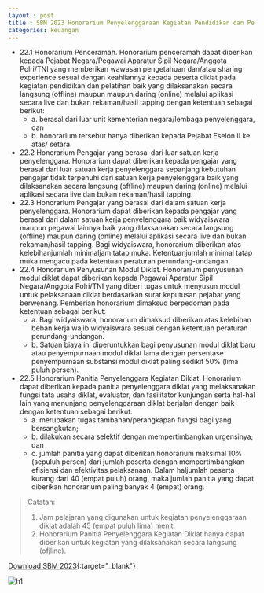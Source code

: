 ```yaml
---
layout : post
title : SBM 2023 Honorarium Penyelenggaraan Kegiatan Pendidikan dan Pelatihan (Diklat)
categories: keuangan
---
```


- 22.1 Honorarium Penceramah. Honorarium penceramah dapat diberikan kepada Pejabat Negara/Pegawai Aparatur Sipil Negara/Anggota Polri/TNI yang memberikan wawasan pengetahuan dan/atau sharing experience sesuai dengan keahliannya kepada peserta diklat pada kegiatan pendidikan dan pelatihan baik yang dilaksanakan secara langsung (offline) maupun maupun daring (online) melalui aplikasi secara live dan bukan rekaman/hasil tapping dengan ketentuan sebagai berikut:
   - a. berasal dari luar unit kementerian negara/lembaga penyelenggara, dan
   - b. honorarium tersebut hanya diberikan kepada Pejabat Eselon II ke atas/ setara.
- 22.2 Honorarium Pengajar yang berasal dari luar satuan kerja penyelenggara. Honorarium dapat diberikan kepada pengajar yang berasal dari luar satuan kerja penyelenggara sepanjang kebutuhan pengajar tidak terpenuhi dari satuan kerja penyelenggara baik yang dilaksanakan secara langsung (offline) maupun daring (online) melalui aplikasi secara live dan bukan rekaman/hasil tapping.
- 22.3 Honorarium Pengajar yang berasal dari dalam satuan kerja penyelenggara. Honorarium dapat diberikan kepada pengajar yang berasal dari dalam satuan kerja penyelenggara baik widyaiswara maupun pegawai lainnya baik yang dilaksanakan secara langsung (offline) maupun daring (online) melalui aplikasi secara live dan bukan rekaman/hasil tapping. Bagi widyaiswara, honorarium diberikan atas kelebihanjumlah minimaljam tatap muka. Ketentuanjumlah minimal tatap muka mengacu pada ketentuan peraturan perundang-undangan.
- 22.4 Honorarium Penyusunan Modul Diklat. Honorarium penyusunan modul diklat dapat diberikan kepada Pegawai Aparatur Sipil Negara/Anggota Polri/TNI yang diberi tugas untuk menyusun modul untuk pelaksanaan diklat berdasarkan surat keputusan pejabat yang berwenang. Pemberian honorarium dimaksud berpedoman pada ketentuan sebagai berikut:
   - a. Bagi widyaiswara, honorarium dimaksud diberikan atas kelebihan beban kerja wajib widyaiswara sesuai dengan ketentuan peraturan perundang-undangan.
   - b. Satuan biaya ini diperuntukkan bagi penyusunan modul diklat baru atau penyempurnaan modul diklat lama dengan persentase penyempurnaan substansi modul diklat paling sedikit 50% (lima puluh persen).
- 22.5 Honorarium Panitia Penyelenggara Kegiatan Diklat. Honorarium dapat diberikan kepada panitia penyelenggara diklat yang melaksanakan fungsi tata usaha diklat, evaluator, dan fasilitator kunjungan serta hal-hal lain yang menunjang penyelenggaraan diklat berjalan dengan baik dengan ketentuan sebagai berikut:
   - a. merupakan tugas tambahan/perangkapan fungsi bagi yang bersangkutan;
   - b. dilakukan secara selektif dengan mempertimbangkan urgensinya; dan
   - c. jumlah panitia yang dapat diberikan honorarium maksimal 10% (sepuluh persen) dari jumlah peserta dengan mempertimbangkan efisiensi dan efektivitas pelaksanaan. Dalam haljumlah peserta kurang dari 40 (empat puluh) orang, maka jumlah panitia yang dapat diberikan honorarium paling banyak 4 (empat) orang.

> Catatan:
> 1. Jam pelajaran yang digunakan untuk kegiatan penyelenggaraan diklat adalah 45 (empat puluh lima) menit.
> 2. Honorarium Panitia Penyelenggara Kegiatan Diklat hanya dapat diberikan untuk kegiatan yang dilaksanakan secara langsung (ofjline).


[Download SBM 2023](https://firebasestorage.googleapis.com/v0/b/geotag-b7d33.appspot.com/o/SBM_2023.pdf?alt=media&token=228220bb-e660-47cd-bb6f-ef614ad11018){:target="_blank"}

![h1](https://firebasestorage.googleapis.com/v0/b/geotag-b7d33.appspot.com/o/SBM_2023_page-0017.jpg?alt=media&token=d16afd01-eb65-4c95-a166-81ae49256d4f)